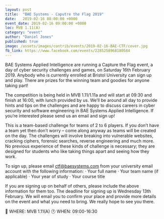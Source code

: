 ```yaml
---
layout: post
title:  "BAE Systems - Caputre the Flag 2019"
date:   2019-02-16 08:00:00 +0000
event_date: 2019-02-16 09:00:00 +0000
loc: MVB 1.11(A)
category: "event"
author: "Daniel Jones"
published: true
image: /assets/images/contrib/events/2019-02-16-BAE-CTF/cover.jpg
fb_link: https://www.facebook.com/events/2285258968180584
---
```


BAE Systems Applied Intelligence are running a Capture the Flag event, a day of cyber security challenges and games, on Saturday 16th February 2019. Anybody who is currently enrolled at Bristol University can sign up and play. There are prizes for the winning team and goodies for anyone taking part!

The competition is being held in MVB 1.11/1.11a and will start at 09:30 and finish at 16:00, with lunch provided by us. We’ll be around all day to provide hints and tips on the challenges and are happy to discuss careers in cyber security and software engineering in BAE Systems Applied Intelligence. If you’re interested please send us an email and sign up!

This is a team-based challenge for teams of 2 to 6 players. If you don’t have a team yet then don’t worry – come along anyway as teams will be created on the day. The challenges will involve breaking into vulnerable websites, cracking ciphers, forensic searches, reverse engineering and much more. No previous experience of these kinds of challenge is necessary; they are designed for students who like taking things apart and seeing how they work.

To sign up, please email [ctf@baesystems.com](mailto:ctf@baesystems.com) from your university email account with the following information:
· Your full name
· Your team name (if applicable)
· Your year of study
· Your course title

If you are signing up on behalf of others, please include the above information for them too. The deadline for signing up is Wednesday 13th February. We will email you to confirm your place and provide more details on the event and what you need to bring. We really hope to see you there.

📍 WHERE: MVB 1.11(A)
🕐 WHEN: 09:00-16:30
